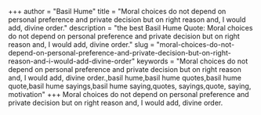 +++
author = "Basil Hume"
title = "Moral choices do not depend on personal preference and private decision but on right reason and, I would add, divine order."
description = "the best Basil Hume Quote: Moral choices do not depend on personal preference and private decision but on right reason and, I would add, divine order."
slug = "moral-choices-do-not-depend-on-personal-preference-and-private-decision-but-on-right-reason-and-i-would-add-divine-order"
keywords = "Moral choices do not depend on personal preference and private decision but on right reason and, I would add, divine order.,basil hume,basil hume quotes,basil hume quote,basil hume sayings,basil hume saying,quotes, sayings,quote, saying, motivation"
+++
Moral choices do not depend on personal preference and private decision but on right reason and, I would add, divine order.
